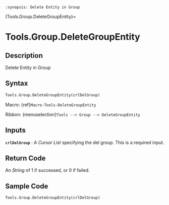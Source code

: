 ```{module} Tools.Group.DeleteGroupEntity()
:synopsis: Delete Entity in Group
```

(Tools.Group.DeleteGroupEntity)=

# Tools.Group.DeleteGroupEntity

## Description

Delete Entity in Group

## Syntax

```python
Tools.Group.DeleteGroupEntity(crlDelGroup)
```

Macro: {ref}`Macro-Tools-DeleteGroupEntity`

Ribbon: {menuselection}`Tools --> Group --> DeleteGroupEntity`

## Inputs

**`crlDelGroup`**
: A _Cursor List_ specifying the del group. This is a required input.

## Return Code

An _String_ of 1 if successed, or 0 if failed.

## Sample Code

```python
Tools.Group.DeleteGroupEntity(crlDelGroup)
```
